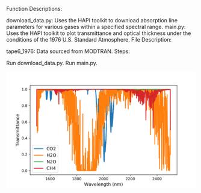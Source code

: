 Function Descriptions:

download_data.py: Uses the HAPI toolkit to download absorption line parameters for various gases within a specified spectral range.
main.py: Uses the HAPI toolkit to plot transmittance and optical thickness under the conditions of the 1976 U.S. Standard Atmosphere.
File Description:

tape6_1976: Data sourced from MODTRAN.
Steps:

Run download_data.py.
Run main.py.

![Transmittance](Transmittance.png)
